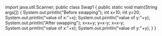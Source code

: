 import java.util.Scanner;
public class Swap1
{
	public static void main(String args[])
	{
	System.out.println("Before swapping");
	int x=10;
	int y=20;
	System.out.println("value of x:"+x);
	System.out.println("value of y:"+y);
	System.out.println("After swapping");
	x=x+y;
	y=x-y;
	x=x-y;
	System.out.println("value of x:"+x);
	System.out.println("value of y:"+y);
	}
}
